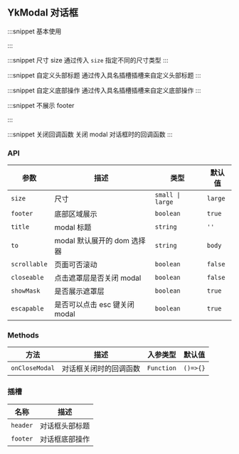 ## YkModal 对话框

:::snippet
基本使用

<ModalBase/>
:::

:::snippet
尺寸 size
通过传入 `size` 指定不同的尺寸类型
<ModalSmall/>
:::

:::snippet
自定义头部标题
通过传入具名插槽插槽来自定义头部标题
<ModalHeader/>
:::

:::snippet
自定义底部操作
通过传入具名插槽插槽来自定义底部操作
<ModalFooter/>
:::

:::snippet
不展示 footer

<ModalFooterShow/>
:::

:::snippet
关闭回调函数
关闭 modal 对话框时的回调函数
<ModalClose/>
:::

### API

| 参数         | 描述                          | 类型             | 默认值  |
| ------------ | ----------------------------- | ---------------- | ------- |
| `size`       | 尺寸                          | `small \| large` | `large` |
| `footer`     | 底部区域展示                  | `boolean`        | `true`  |
| `title`      | modal 标题                    | `string`         | `''`    |
| `to`         | modal 默认展开的 dom 选择器   | `string`         | `body`  |
| `scrollable` | 页面可否滚动                  | `boolean`        | `false` |
| `closeable`  | 点击遮罩层是否关闭 modal      | `boolean`        | `false` |
| `showMask`   | 是否展示遮罩层                | `boolean`        | `true`  |
| `escapable`  | 是否可以点击 esc 键关闭 modal | `boolean`        | `true`  |

### Methods

| 方法           | 描述                   | 入参类型   | 默认值   |
| -------------- | ---------------------- | ---------- | -------- |
| `onCloseModal` | 对话框关闭时的回调函数 | `Function` | `()=>{}` |

### 插槽

| 名称     | 描述           |
| -------- | -------------- |
| `header` | 对话框头部标题 |
| `footer` | 对话框底部操作 |
